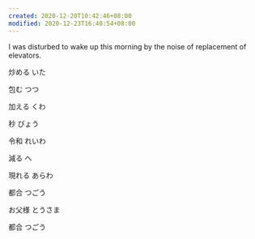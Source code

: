 ```yaml
---
created: 2020-12-20T10:42:46+08:00
modified: 2020-12-23T16:40:54+08:00
---
```


I was disturbed to wake up this morning by the noise of replacement of elevators.

炒める いた

包む つつ

加える くわ

秒 びょう

令和 れいわ

減る へ

現れる あらわ

都合 つごう

お父様 とうさま

都合 つごう